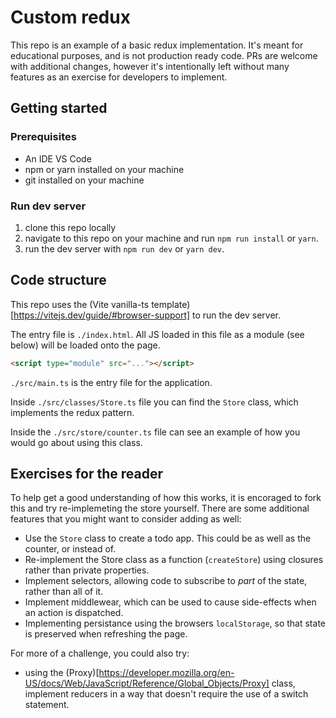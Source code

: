 # Custom redux

This repo is an example of a basic redux implementation. It's meant for educational purposes, and is not production ready code. PRs are welcome with additional changes, however it's intentionally left without many features as an exercise for developers to implement.

## Getting started

### Prerequisites

- An IDE VS Code
- npm or yarn installed on your machine
- git installed on your machine

### Run dev server

1. clone this repo locally
2. navigate to this repo on your machine and run `npm run install` or `yarn`.
3. run the dev server with `npm run dev` or `yarn dev`.

## Code structure

This repo uses the (Vite vanilla-ts template)[https://vitejs.dev/guide/#browser-support] to run the dev server.

The entry file is `./index.html`. All JS loaded in this file as a module (see below) will be loaded onto the page.

```html
<script type="module" src="..."></script>
```

`./src/main.ts` is the entry file for the application.

Inside `./src/classes/Store.ts` file you can find the `Store` class, which implements the redux pattern.

Inside the `./src/store/counter.ts` file can see an example of how you would go about using this class.

## Exercises for the reader

To help get a good understanding of how this works, it is encoraged to fork this and try re-implemeting the store yourself. There are some additional features that you might want to consider adding as well:

- Use the `Store` class to create a todo app. This could be as well as the counter, or instead of.
- Re-implement the Store class as a function (`createStore`) using closures rather than private properties.
- Implement selectors, allowing code to subscribe to _part_ of the state, rather than all of it.
- Implement middlewear, which can be used to cause side-effects when an action is dispatched.
- Implementing persistance using the browsers `localStorage`, so that state is preserved when refreshing the page.


For more of a challenge, you could also try: 
- using the (Proxy)[https://developer.mozilla.org/en-US/docs/Web/JavaScript/Reference/Global_Objects/Proxy] class, implement reducers in a way that doesn't require the use of a switch statement.
